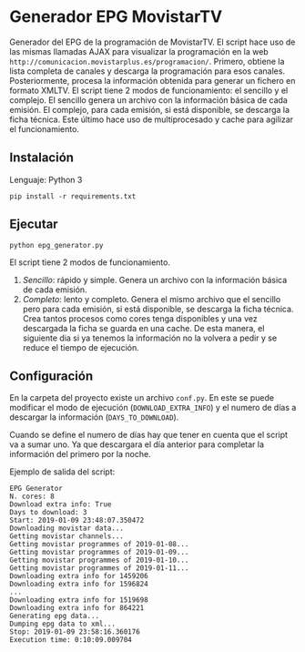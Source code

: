 # Generador EPG MovistarTV

Generador del EPG de la programación de MovistarTV. El script hace uso de las mismas llamadas AJAX para visualizar la programación en la web `http://comunicacion.movistarplus.es/programacion/`. Primero, obtiene la lista completa de canales y descarga la programación para esos canales. Posteriormente, procesa la información obtenida para generar un fichero en formato XMLTV. El script tiene 2 modos de funcionamiento: el sencillo y el complejo. El sencillo genera un archivo con la información básica de cada emisión. El complejo, para cada emisión, si está disponible, se descarga la ficha técnica. Este último hace uso de multiprocesado y cache para agilizar el funcionamiento.

## Instalación

Lenguaje: Python 3

```
pip install -r requirements.txt
```

## Ejecutar

```
python epg_generator.py
```

El script tiene 2 modos de funcionamiento.

1. *Sencillo*: rápido y simple. Genera un archivo con la información básica de cada emisión.
2. *Completo*: lento y completo. Genera el mismo archivo que el sencillo pero para cada emisión, si está disponible, se descarga la ficha técnica. Crea tantos procesos como cores tenga disponibles y una vez descargada la ficha se guarda en una cache. De esta manera, el siguiente dia si ya tenemos la información no la volvera a pedir y se reduce el tiempo de ejecución.

## Configuración

En la carpeta del proyecto existe un archivo `conf.py`. En este se puede modificar el modo de ejecución (`DOWNLOAD_EXTRA_INFO`) y el numero de días a descargar la información (`DAYS_TO_DOWNLOAD`).

Cuando se define el numero de días hay que tener en cuenta que el script va a sumar uno. Ya que descargara el día anterior para completar la información del primero por la noche.

Ejemplo de salida del script:
```
EPG Generator
N. cores: 8
Download extra info: True
Days to download: 3
Start: 2019-01-09 23:48:07.350472
Downloading movistar data...
Getting movistar channels...
Getting movistar programmes of 2019-01-08...
Getting movistar programmes of 2019-01-09...
Getting movistar programmes of 2019-01-10...
Getting movistar programmes of 2019-01-11...
Downloading extra info for 1459206
Downloading extra info for 1596824
...
Downloading extra info for 1519698
Downloading extra info for 864221
Generating epg data...
Dumping epg data to xml...
Stop: 2019-01-09 23:58:16.360176
Execution time: 0:10:09.009704
```
